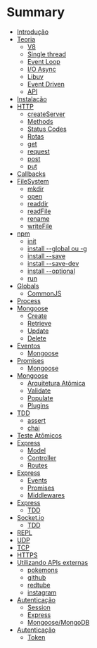 # Summary

* [Introdução](README.md)
* [Teoria](./theory.md)
	* [V8](#v8)
	* [Single thread](./theory.md#single-thread)
	* [Event Loop](./theory.md#event-loop)
	* [I/O Async](./theory.md#io-async)
	* [Libuv](./theory.md#libuv)
	* [Event Driven](./theory.md#event-driven)
	* [API](./theory.md#api)
* [Instalação](./installation.md)
* [HTTP](./http.md)
	* [createServer](./http.md#createserver)
	* [Methods](./http.md#methods)
	* [Status Codes](./http.md#status-codes)
	* [Rotas](./http.md#rotas)
	* [get](./http.md#get)
	* [request](./http.md#request)
	* [post](./http.md#post)
	* [put](./http.md#put)
* [Callbacks](./callback.md)
* [FileSystem](./fs.md)
	* [mkdir](./fs.md#mkdir)
	* [open](./fs.md#open)
	* [readdir](./fs.md#readdir)
	* [readFile](./fs.md#readFile)
	* [rename](./fs.md#rename)
	* [writeFile](./fs.md#writeFile)
* [npm](./npm.md)
	* [init](./npm.md#init)
	* [install --global ou -g](./npm#installglobaloug)
	* [install --save]()
	* [install --save-dev]()
	* [install --optional]()
	* [run]()
* [Globals](./globals.md)
	* [CommonJS](./globals.md#commonjs)
* [Process](./process.md)
* [Mongoose](./mongoose.md)
	* [Create](./mongoose.md#create)
	* [Retrieve](./mongoose.md#retrieve)
	* [Update](./mongoose.md#update)
	* [Delete](./mongoose.md#delete)
* [Eventos](./events.md)
	* [Mongoose](./events.md#mongoose)
* [Promises](./promise.md)
	* [Mongoose](./promise.md#mongoose)
* [Mongoose]()
	* [Arquitetura Atômica]()
	* [Validate]()
	* [Populate]()
	* [Plugins]()
* [TDD]()
	* [assert]()
	* [chai]()
* [Teste Atômicos]()
* [Express]()
	* [Model]()
	* [Controller]()
	* [Routes]()
* [Express]()
	* [Events]()
	* [Promises]()
	* [Middlewares]()
* [Express]()
	* [TDD]()
* [Socket.io]()
	* [TDD]()
* [REPL]()
* [UDP]()
* [TCP]()
* [HTTPS]()
* [Utilizando APIs externas]()
	* [pokemons]()
	* [github]()
	* [redtube]()
	* [instagram]()
* [Autenticação]()
	* [Session]()
	* [Express]()
	* [Mongoose/MongoDB]()
* [Autenticação]()
	* [Token]()

